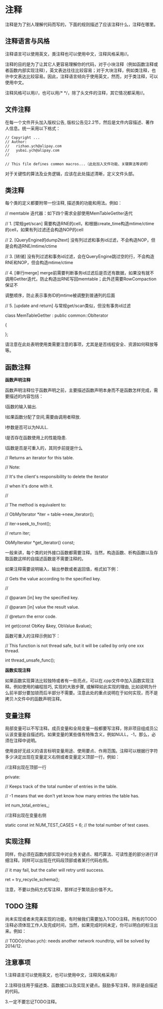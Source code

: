 注释 
=======================

注释是为了别人理解代码而写的，下面的规则描述了应该注释什么，注释在哪里。

注释语言与风格 
----------------------------

注释语言可以使用英文，类注释也可以使用中文，注释风格采用//。

注释的目的是为了让其它人更容易理解你的代码，对于小块注释（例如函数注释或者函数内部实现注释），英文表达往往比较容易；对于大块注释，例如类注释，也许中文表达比较容易。因此，注释语言倾向于使用英文，然而，对于类注释，可以使用中文。

注释风格可以用//，也可以用/\* \*/，除了头文件的注释，其它情况都采用//。

文件注释 
-------------------------

在每一个文件开头加入版权公告, 版权公告见2.2节，然后是文件内容描述、著作人信息。统一采用以下格式：

```unknow
// Copyright ...
// Author:
//   rizhao.ych@alipay.com
//   yubai.ych@alipay.com
//

// This file defines common macros...（此处加入文件功能、关键算法等说明）
```



对于关键性的算法及业务逻辑，应该在此处描述清晰，定义文件头部。

类注释 
------------------------

每个类的定义都要附带一份注释, 描述类的功能和用法。例如：

// memtable 迭代器：如下四个需求全部使用MemTableGetIter迭代

// 1. \[常规get/scan\] 需要构造RNE的cell，和根据create_time构造mtime/ctime的cell，如果有列过滤还会构造NOP的cell

// 2. \[QueryEngine的dump2text\] 没有列过滤和事务id过滤，不会构造NOP，但是会构造RNE/mtime/ctime

// 3. \[转储\] 没有列过滤和事务id过滤，会在QueryEngine跳过空的行，不会构造RNE和NOP，但会构造mtime/ctime

// 4. \[单行merge\] merge前需要判断事务id过滤后是否还有数据，如果没有就不调用GetIter迭代，防止构造出RNE写回memtable；此外还需要RowCompaction保证不

调整顺序，防止表示事务ID的mtime被调整到普通列的后面

// 5. \[update and return\] 与常规get/scan类似，但没有事务id过滤

class MemTableGetIter : public common::ObIterator

{

};

请注意在此处表明使用类需要注意的事项，尤其是是否线程安全、资源如何释放等等。

函数注释 
-------------------------

**函数声明注释** 

函数声明注释位于函数声明之前，主要描述函数声明本身而不是函数怎样完成，需要描述的内容包括：

l函数的输入输出.

l如果函数分配了空间,需要由调用者释放.

l参数是否可以为NULL.

l是否存在函数使用上的性能隐患.

l函数是否是可重入的，其同步前提是什么

// Returns an iterator for this table.

// Note:

// It's the client's responsibility to delete the iterator

// when it's done with it.

//

// The method is equivalent to:

// ObMyIterator \*iter = table-\>new_iterator();

// iter-\>seek_to_front();

// return iter;

ObMyIterator \*get_iterator() const;

一般来讲，每个类的对外接口函数都需要注释。当然，构造函数、析构函数以及存取函数这样的自描述函数是不需要注释的。

如果注释需要说明输入、输出参数或者返回值，格式如下例：

// Gets the value according to the specified key.

//

// @param \[in\] key the specified key.

// @param \[in\] value the result value.

// @return the error code.

int get(const ObKey \&key, ObValue \&value);

函数可重入的注释示例如下：

// This function is not thread safe, but it will be called by only one xxx thread.

int thread_unsafe_func();

**函数实现注释** 

如果函数实现算法比较独特或者有一些亮点，可以在.cpp文件中加入函数实现注释。例如使用的编程技巧, 实现的大致步骤, 或解释如此实现的理由, 比如说明为什么前半部分要加锁而后半部分不需要。注意此处的重点说明在于如何实现，而不是拷贝.h文件中的函数声明注释。

变量注释 
-------------------------

局部变量可以不写注释。成员变量和全局变量一般都要写注释，除非项目组成员公认该变量是自描述的。如果变量的某些值有特殊含义，例如NULL，-1，那么，必须在注释中说明。

使用良好无歧义的语言标明变量用途、使用要点、作用范围。注释可以根据行字符多少决定出现在变量定义右侧或者变量定义顶部一行，例如：

//注释出现在顶部一行

private:

// Keeps track of the total number of entries in the table.

// -1 means that we don't yet know how many entries the table has.

int num_total_entries_;



//注释出现在变量右侧

static const int NUM_TEST_CASES = 6; // the total number of test cases.

实现注释 
-------------------------

同样，你必须在函数内部实现中对业务关键点、精巧算法、可读性差的部分进行详细注释。同样可以出现在代码段顶部或者某行代码右侧。

// it may fail, but the caller will retry until success.

ret = try_recycle_schema();

注意，不要以伪码方式写注释，那样过于繁琐且价值不大。

TODO 注释 
----------------------------

尚未实现或者未完美实现的功能，有时候我们需要加入TODO注释。所有的TODO注释必须体现工作人及完成时间，当然，如果完成时间未定，你可以明白的标注出来。例如：

// TODO(rizhao.ych): needs another network roundtrip,
will be solved by 2014/12.

注意事项 
-------------------------

1.注释语言可以使用英文，也可以使用中文，注释风格采用//

2.注释往往用于描述类、函数接口以及实现关键点。鼓励多写注释，除非是自描述的代码。

3.一定不要忘记TODO注释。
